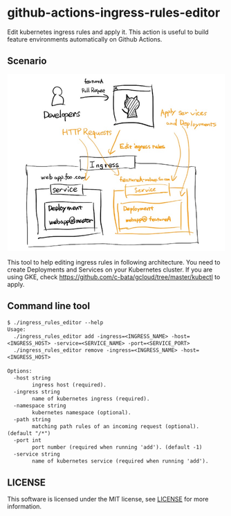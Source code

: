 # github-actions-ingress-rules-editor

Edit kubernetes ingress rules and apply it.
This action is useful to build feature environments automatically on Github Actions.

## Scenario

![architecture](./architecture.jpg)

This tool to help editing ingress rules in following architecture.
You need to create Deployments and Services on your Kubernetes cluster.
If you are using GKE, check https://github.com/c-bata/gcloud/tree/master/kubectl to apply.

## Command line tool

```
$ ./ingress_rules_editor --help
Usage:
  ./ingress_rules_editor add -ingress=<INGRESS_NAME> -host=<INGRESS_HOST> -service=<SERVICE_NAME> -port=<SERVICE_PORT>
  ./ingress_rules_editor remove -ingress=<INGRESS_NAME> -host=<INGRESS_HOST>

Options:
  -host string
        ingress host (required).
  -ingress string
        name of kubernetes ingress (required).
  -namespace string
        kubernetes namespace (optional).
  -path string
        matching path rules of an incoming request (optional). (default "/*")
  -port int
        port number (required when running 'add'). (default -1)
  -service string
        name of kubernetes service (required when running 'add').
```

## LICENSE

This software is licensed under the MIT license, see [LICENSE](./LICENSE) for more information.

